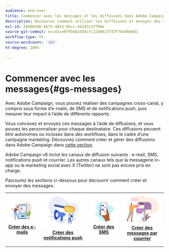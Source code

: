 ```yaml
---
audience: end-user
title: Commencer avec les messages et les diffusions dans Adobe Campaign Web
description: Découvrez comment utiliser les diffusions et envoyer des messages à l’aide de Campaign Web.
exl-id: 2849b58b-6b75-4023-9ecc-eb243c37f00e
source-git-commit: eccd1ce6f95682d3dcfc224061f747f7da0b6681
workflow-type: ht
source-wordcount: '163'
ht-degree: 100%

---
```



# Commencer avec les messages{#gs-messages}

Avec Adobe Campaign, vous pouvez réaliser des campagnes cross-canal, y compris sous forme d’e-mails, de SMS et de notifications push, puis mesurer leur impact à l’aide de différents rapports.

Vous concevez et envoyez ces messages à l’aide de diffusions, et vous pouvez les personnaliser pour chaque destinataire. Ces diffusions peuvent être autonomes ou incluses dans des workflows, dans le cadre d’une campagne marketing. Découvrez comment créer et gérer des diffusions dans Adobe Campaign dans [cette section](gs-deliveries.md).

Adobe Campaign v8 inclut les canaux de diffusion suivants : e-mail, SMS, notifications push et courrier. Les autres canaux tels que la messagerie in-app ou le marketing social avec X (Twitter) ne sont pas encore pris en charge.

Parcourez les sections ci-dessous pour découvrir comment créer et envoyer des messages.

<table style="table-layout:fixed">
    <tr style="border: 0;">
    <td align="center">
    <a href="../email/create-email.md">
    <img alt="Section Créer des e-mails" src="assets/do-not-localize/email.jpg">
    </a>
    <div><a href="../email/create-email.md"><strong>Créer des e-mails</strong>
    </div>
    <p>
    </td>
    <td align="center">
    <a href="../push/create-push.md">
      <img alt="Section Créer des notifications push" src="assets/do-not-localize/push.jpg">
    </a>
    <div>
    <a href="../push/gs-push.md"><strong>Créer des notifications push</strong></a>
    </div>
    <p>
    </td>
    <td align="center">
    <a href="../sms/create-sms.md">
      <img alt="Section Créer des SMS" src="assets/do-not-localize/sms.jpg">
    </a>
    </div>
    <div>
    <a href="../sms/create-sms.md"><strong>Créer des SMS</strong></a>
    </div>
    <p>
    </td>
    <td align="center">
    <a href="../direct-mail/gs-direct-mail.md">
      <img alt="Section Créer des messages par courrier" src="assets/do-not-localize/direct-mail.jpg">
    </a>
    <div>
    <a href="../direct-mail/gs-direct-mail.md"><strong>Créer des messages par courrier</strong></a>
    </div>
    <p>
    </td>
    </tr>
</table>
